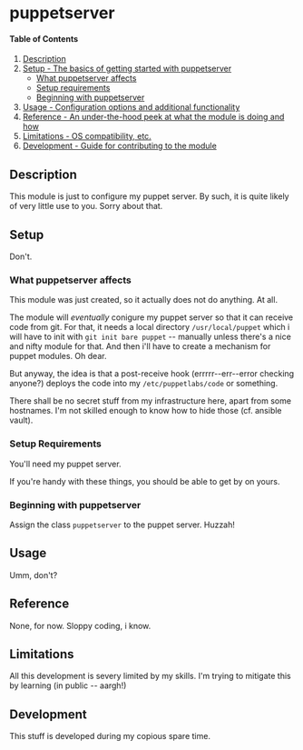 # puppetserver

#### Table of Contents

1. [Description](#description)
1. [Setup - The basics of getting started with puppetserver](#setup)
    * [What puppetserver affects](#what-puppetserver-affects)
    * [Setup requirements](#setup-requirements)
    * [Beginning with puppetserver](#beginning-with-puppetserver)
1. [Usage - Configuration options and additional functionality](#usage)
1. [Reference - An under-the-hood peek at what the module is doing and how](#reference)
1. [Limitations - OS compatibility, etc.](#limitations)
1. [Development - Guide for contributing to the module](#development)

## Description

This module is just to configure my puppet server. By such, it is quite likely
of very little use to you. Sorry about that.


## Setup

Don't.

### What puppetserver affects 

This module was just created, so it actually does not do anything. At all.

The module will _eventually_ conigure my puppet server so that it can receive
code from git. For that, it needs a local directory `/usr/local/puppet` which
i will have to init with `git init bare puppet` -- manually unless there's a 
nice and nifty module for that. And then i'll have to create a mechanism for 
puppet modules. Oh dear.

But anyway, the idea is that a post-receive hook (errrrr--err--error checking
anyone?) deploys the code into my `/etc/puppetlabs/code` or something.

There shall be no secret stuff from my infrastructure here, apart from some 
hostnames. I'm not skilled enough to know how to hide those (cf. ansible vault).


### Setup Requirements 

You'll need my puppet server.

If you're handy with these things, you should be able to get by on yours.

### Beginning with puppetserver

Assign the class `puppetserver` to the puppet server. Huzzah!


## Usage

Umm, don't?

## Reference

None, for now. Sloppy coding, i know.


## Limitations

All this development is severy limited by my skills. I'm trying to mitigate
this by learning (in public -- aargh!)

## Development

This stuff is developed during my copious spare time. 

